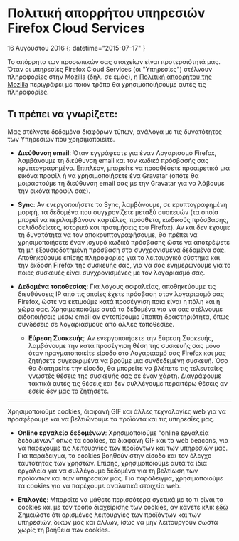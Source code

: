 # Πολιτική απορρήτου υπηρεσιών Firefox Cloud Services

16 Αυγούστου 2016
{: datetime="2015-07-17" }

Το απόρρητο των προσωπικών σας στοιχείων είναι προτεραιότητά μας. Όταν οι υπηρεσίες Firefox Cloud Services (οι "Υπηρεσίες") στέλνουν πληροφορίες στην Mozilla (δηλ. σε εμάς), η [Πολιτική απορρήτου της Mozilla](https://www.mozilla.org/privacy/) περιγράφει με ποιον τρόπο θα χρησιμοποιήσουμε αυτές τις πληροφορίες.

## Τι πρέπει να γνωρίζετε:

Μας στέλνετε δεδομένα διαφόρων τύπων, ανάλογα με τις δυνατότητες των Υπηρεσιών που χρησιμοποιείτε.

* **Διεύθυνση email**: Όταν εγγράφεστε για έναν Λογαριασμό Firefox, λαμβάνουμε τη διεύθυνση email και τον κωδικό πρόσβασής σας κρυπτογραφημένο. Επιπλέον, μπορείτε να προσθέσετε προαιρετικά μια εικόνα προφίλ ή να χρησιμοποιήσετε ένα Gravatar (οπότε θα μοιραστούμε τη διεύθυνση email σας με την Gravatar για να λάβουμε την εικόνα προφίλ σας).

* **Sync**: Αν ενεργοποιήσετε το Sync, λαμβάνουμε, σε κρυπτογραφημένη μορφή, τα δεδομένα που συγχρονίζετε μεταξύ συσκευών (τα οποία μπορεί να περιλαμβάνουν καρτέλες, πρόσθετα, κωδικούς πρόσβασης, σελιδοδείκτες, ιστορικό και προτιμήσεις του Firefox).  Αν και δεν έχουμε τη δυνατότητα να τον αποκρυπτογραφήσουμε, θα πρέπει να χρησιμοποιήσετε έναν ισχυρό κωδικό πρόσβασης ώστε να αποτρέψετε τη μη εξουσιοδοτημένη πρόσβαση στα συγχρονισμένα δεδομένα σας.  Αποθηκεύουμε επίσης πληροφορίες για το λειτουργικό σύστημα και την έκδοση Firefox της συσκευής σας, για να σας ενημερώνουμε για το ποιες συσκευές είναι συγχρονισμένες με τον λογαριασμό σας. 

* **Δεδομένα τοποθεσίας**: Για λόγους ασφαλείας, αποθηκεύουμε τις διευθύνσεις IP από τις οποίες έχετε πρόσβαση στον λογαριασμό σας Firefox, ώστε να εκτιμούμε κατά προσέγγιση ποια είναι η πόλη και η χώρα σας.  Χρησιμοποιούμε αυτά τα δεδομένα για να σας στέλνουμε ειδοποιήσεις μέσω email αν εντοπίσουμε ύποπτη δραστηριότητα, όπως συνδέσεις σε λογαριασμούς από άλλες τοποθεσίες.
    
	* **Εύρεση Συσκευής**: Αν ενεργοποιήσετε την Εύρεση Συσκευής, λαμβάνουμε την κατά προσέγγιση θέση της συσκευής σας μόνο όταν πραγματοποιείτε είσοδο στο Λογαριασμό σας Firefox και μας ζητήσετε συγκεκριμένα να βρούμε μια συνδεδεμένη συσκευή. Όσο θα διατηρείτε την είσοδο, θα μπορείτε να βλέπετε τις τελευταίες γνωστές θέσεις της συσκευής σας σε έναν χάρτη. Διαγράφουμε τακτικά αυτές τις θέσεις και δεν συλλέγουμε περαιτέρω θέσεις αν εσείς δεν μας το ζητήσετε.

---------------------------------------

Χρησιμοποιούμε cookies, διαφανή GIF και άλλες τεχνολογίες web για να προσφέρουμε και να βελτιώνουμε τα προϊόντα και τις υπηρεσίες μας.

* **Online εργαλεία δεδομένων**: Χρησιμοποιούμε “online εργαλεία δεδομένων” όπως τα cookies, τα διαφανή GIF και τα web beacons, για να παρέχουμε τις λειτουργίες των προϊόντων και των υπηρεσιών μας. Για παράδειγμα, τα cookies βοηθούν στην είσοδο και τον έλεγχο ταυτότητας των χρηστών. Επίσης, χρησιμοποιούμε αυτά τα ίδια εργαλεία για να συλλέγουμε δεδομένα για τη βελτίωση των προϊόντων και των υπηρεσιών μας. Για παράδειγμα, χρησιμοποιούμε τα cookies για να παρέχουμε αναλυτικά στοιχεία web.

* **Επιλογές**: Μπορείτε να μάθετε περισσότερα σχετικά με το τι είναι τα cookies και με τον τρόπο διαχείρισης των cookies, αν κάνετε κλικ [εδώ](https://support.mozilla.org/el/kb/cookies-el) Σημειώστε ότι ορισμένες λειτουργίες των προϊόντων και των υπηρεσιών, δικών μας και άλλων, ίσως να μην λειτουργούν σωστά χωρίς τη βοήθεια των cookies.
